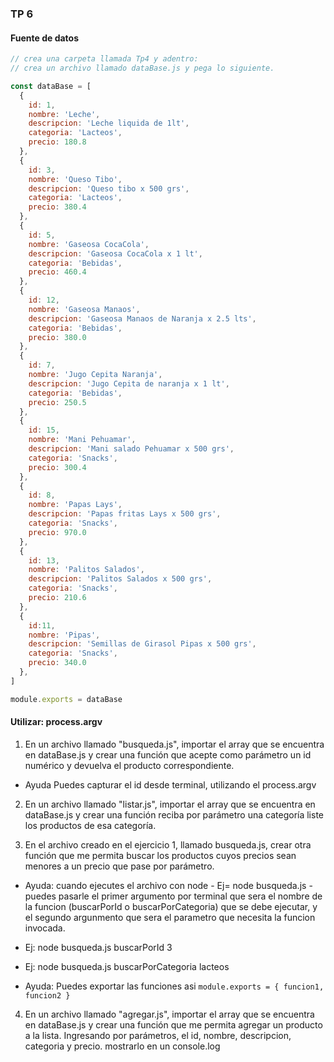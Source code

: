 ### TP 6

#### Fuente de datos

```js
// crea una carpeta llamada Tp4 y adentro:
// crea un archivo llamado dataBase.js y pega lo siguiente.

const dataBase = [
  {
    id: 1,
    nombre: 'Leche',
    descripcion: 'Leche liquida de 1lt',
    categoria: 'Lacteos',
    precio: 180.8 
  },
  {
    id: 3,
    nombre: 'Queso Tibo',
    descripcion: 'Queso tibo x 500 grs',
    categoria: 'Lacteos',
    precio: 380.4 
  },
  {
    id: 5,
    nombre: 'Gaseosa CocaCola',
    descripcion: 'Gaseosa CocaCola x 1 lt',
    categoria: 'Bebidas',
    precio: 460.4 
  },
  {
    id: 12,
    nombre: 'Gaseosa Manaos',
    descripcion: 'Gaseosa Manaos de Naranja x 2.5 lts',
    categoria: 'Bebidas',
    precio: 380.0 
  },
  {
    id: 7,
    nombre: 'Jugo Cepita Naranja',
    descripcion: 'Jugo Cepita de naranja x 1 lt',
    categoria: 'Bebidas',
    precio: 250.5 
  },
  {
    id: 15,
    nombre: 'Mani Pehuamar',
    descripcion: 'Mani salado Pehuamar x 500 grs',
    categoria: 'Snacks',
    precio: 300.4 
  },
  {
    id: 8,
    nombre: 'Papas Lays',
    descripcion: 'Papas fritas Lays x 500 grs',
    categoria: 'Snacks',
    precio: 970.0 
  },
  {
    id: 13,
    nombre: 'Palitos Salados',
    descripcion: 'Palitos Salados x 500 grs',
    categoria: 'Snacks',
    precio: 210.6 
  },
  {
    id:11,
    nombre: 'Pipas',
    descripcion: 'Semillas de Girasol Pipas x 500 grs',
    categoria: 'Snacks',
    precio: 340.0 
  },
]

module.exports = dataBase
```

#### Utilizar: **process.argv**

1) En un archivo llamado "busqueda.js", importar el array que se encuentra en dataBase.js y crear una función que acepte como parámetro un id numérico y devuelva el producto correspondiente.

- Ayuda Puedes capturar el id desde terminal, utilizando el process.argv

2) En un archivo llamado "listar.js", importar el array que se encuentra en dataBase.js y crear una función reciba por parámetro una categoría liste los productos de esa categoría.

3) En el archivo creado en el ejercicio 1, llamado busqueda.js, crear otra función que me permita buscar los productos cuyos precios sean menores a un precio que pase por parámetro.

- Ayuda: cuando ejecutes el archivo con node - Ej= node busqueda.js - puedes pasarle el primer argumento por terminal que sera el nombre de la funcion (buscarPorId o buscarPorCategoria) que se debe ejecutar, y el segundo argunmento que sera el parametro que necesita la funcion invocada.

- Ej: node busqueda.js buscarPorId 3
- Ej: node busqueda.js buscarPorCategoria lacteos

- Ayuda: Puedes exportar las funciones asi ```module.exports = { funcion1, funcion2 }```

4) En un archivo llamado "agregar.js", importar el array que se encuentra en dataBase.js y crear una función que me permita agregar un producto a la lista. Ingresando por parámetros, el id, nombre, descripcion, categoria y precio. mostrarlo en un console.log

